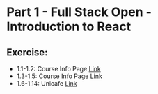 # Part 1 - Full Stack Open - Introduction to React

## Exercise:
* 1.1-1.2: Course Info Page [Link](https://fullstackopen.com/en/part1/introduction_to_react#exercises-1-1-1-2)
* 1.3-1.5: Course Info Page [Link](https://fullstackopen.com/en/part1/java_script#exercises-1-3-1-5)
* 1.6-1.14: Unicafe [Link](https://fullstackopen.com/en/part1/a_more_complex_state_debugging_react_apps#exercises-1-6-1-14)